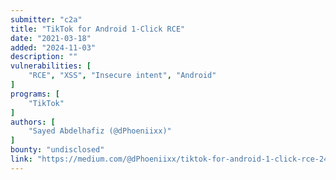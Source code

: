 ```yaml
---
submitter: "c2a"
title: "TikTok for Android 1-Click RCE"
date: "2021-03-18"
added: "2024-11-03"
description: ""
vulnerabilities: [
    "RCE", "XSS", "Insecure intent", "Android"
]
programs: [
    "TikTok"
]
authors: [
    "Sayed Abdelhafiz (@dPhoeniixx)"
]
bounty: "undisclosed"
link: "https://medium.com/@dPhoeniixx/tiktok-for-android-1-click-rce-240266e78105"
---
```




